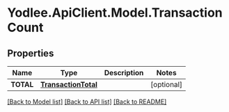 # Yodlee.ApiClient.Model.TransactionCount

## Properties

Name | Type | Description | Notes
------------ | ------------- | ------------- | -------------
**TOTAL** | [**TransactionTotal**](TransactionTotal.md) |  | [optional] 

[[Back to Model list]](../README.md#documentation-for-models) [[Back to API list]](../README.md#documentation-for-api-endpoints) [[Back to README]](../README.md)

